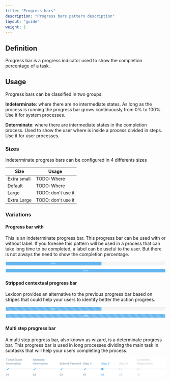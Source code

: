 ```yaml
---
title: "Progress bars"
description: "Progress bars pattern description"
layout: "guide"
weight: 1
---
```


## Definition
Progress bar is a progress indicator used to show the completion percentage of a task.

## Usage

Progress bars can be classified in two groups:

**Indeterminate**: where there are no intermediate states. As long as the process is running the progress bar grows continuously from 0% to 100%. Use it for system processes.

**Determinate**: where there are intermediate states in the completion process. Used to show the user where is inside a process divided in steps. Use it for user processes.

### Sizes

Indeterminate progress bars can be configured in 4 differents sizes

| Size | Usage |
| ---- | ----- |
| Extra small | TODO: Where |
| Default | TODO: Where |
| Large | TODO: don't use it | 
| Extra Large | TODO: don't use it | 

### Variations

#### Progress bar with

This is an indeterminate progress bar. This progress bar can be used with or without label.
If you foresee this pattern will be used in a process that can take long time to be completed, a label can be useful to the user. But there is not always the need to show the completion percentage.

![default image](../../../images/progressBarIndeterminate.png) 

#### Stripped contextual progress bar

Lexicon provides an alternative to the previous progress bar based on stripes that could help your users to identify better the action progrees.

![default image](../../../images/progressBarIndeterminateStriped.png) 

#### Multi step progress bar

A multi step progress bar, also known as wizard, is a determinate progress bar. This progress bar is used in long processes dividing the main task in subtasks that will help your users completing the process.

![default image](../../../images/progressBarDeterminate.png)
